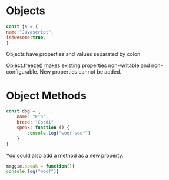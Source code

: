 # Objects
```js
const js = {
name:"Javascript",
isAwesome:true,
}
```

Objects have properties and values separated by colon.

 Object.freeze() makes existing properties non-writable and non-configurable. 
 New properties cannot be added.
 
# Object Methods
```js
const dog = {
    name: "Ein",
    breed: "Cordi",
    speak: function () {
        console.log("woof woof")
    }
}
```

You could also add a method as a new property.
```js
maggie.speak = function(){
console.log("woof")}
```

